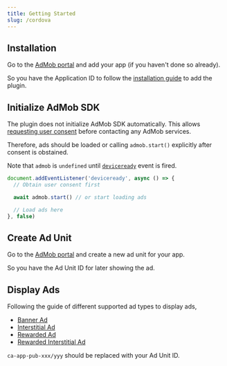 ```yaml
---
title: Getting Started
slug: /cordova
---
```


## Installation

Go to the [AdMob portal](https://www.google.com/admob/) and add your app (if you haven't done so already).

So you have the Application ID to follow the [installation guide](./cordova/installation) to add the plugin.

## Initialize AdMob SDK

The plugin does not initialize AdMob SDK automatically.
This allows [requesting user consent](./cordova/consent) before contacting any AdMob services.

Therefore, ads should be loaded or calling `admob.start()` explicitly after consent is obstained.

Note that `admob` is `undefined` until [`deviceready`](https://cordova.apache.org/docs/en/latest/cordova/events/events.html#deviceready) event is fired.

```js
document.addEventListener('deviceready', async () => {
  // Obtain user consent first

  await admob.start() // or start loading ads

  // Load ads here
}, false)
```

## Create Ad Unit

Go to the [AdMob portal](https://www.google.com/admob/) and create a new ad unit for your app.

So you have the Ad Unit ID for later showing the ad.

## Display Ads

Following the guide of different supported ad types to display ads,

* [Banner Ad](./cordova/ads/banner)
* [Interstitial Ad](./cordova/ads/interstitial)
* [Rewarded Ad](./cordova/ads/rewarded)
* [Rewarded Interstitial Ad](./cordova/ads/rewarded-interstitial)

`ca-app-pub-xxx/yyy` should be replaced with your Ad Unit ID.
